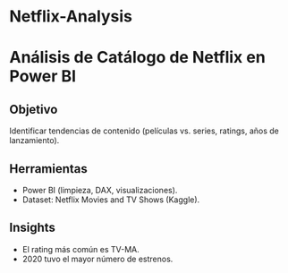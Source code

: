 # Netflix-Analysis
# Análisis de Catálogo de Netflix en Power BI  
## Objetivo  
Identificar tendencias de contenido (películas vs. series, ratings, años de lanzamiento).  
## Herramientas  
- Power BI (limpieza, DAX, visualizaciones).  
- Dataset: Netflix Movies and TV Shows (Kaggle).  
## Insights  
- El rating más común es TV-MA.  
- 2020 tuvo el mayor número de estrenos. 
